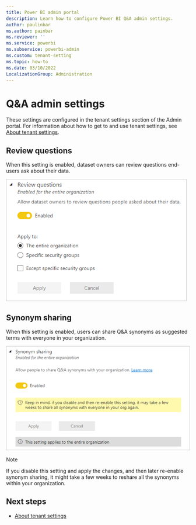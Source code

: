 ```yaml
---
title: Power BI admin portal
description: Learn how to configure Power BI Q&A admin settings.
author: paulinbar
ms.author: painbar
ms.reviewer: ''
ms.service: powerbi
ms.subservice: powerbi-admin
ms.custom: tenant-setting
ms.topic: how-to
ms.date: 03/10/2022
LocalizationGroup: Administration
---
```


# Q&A admin settings

These settings are configured in the tenant settings section of the Admin portal. For information about how to get to and use tenant settings, see [About tenant settings](service-admin-portal-about-tenant-settings.md).

## Review questions
When this setting is enabled, dataset owners can review questions end-users ask about their data.

![Screenshot of Q and A review questions admin setting.](media/service-admin-portal-qa/admin-setting-review-questions.png)

## Synonym sharing
When this setting is enabled, users can share Q&A synonyms as suggested terms with everyone in your organization.

![Screenshot of Q and A synonym sharing admin setting.](media/service-admin-portal-qa/admin-setting-synonym-sharing.png)

> [!NOTE]
> If you disable this setting and apply the changes, and then later re-enable synonym sharing, it might take a few weeks to reshare all the synonyms within your organization.

## Next steps

* [About tenant settings](service-admin-portal-about-tenant-settings.md)